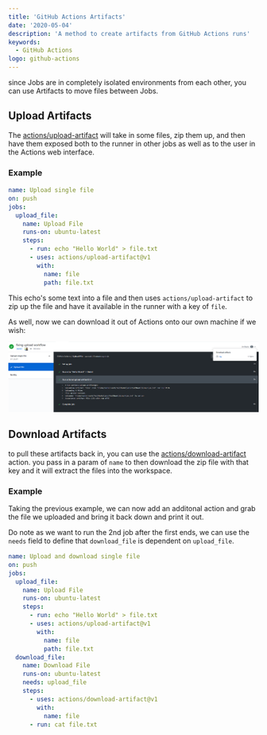```yaml
---
title: 'GitHub Actions Artifacts'
date: '2020-05-04'
description: 'A method to create artifacts from GitHub Actions runs'
keywords:
  - GitHub Actions
logo: github-actions
---
```


since Jobs are in completely isolated environments from each other, you can use Artifacts to move files between Jobs.

## Upload Artifacts

The [actions/upload-artifact](https://github.com/actions/upload-artifact) will take in some files, zip them up, and then have them exposed both to the runner in other jobs as well as to the user in the Actions web interface.

### Example

```yaml title=upload.yml
name: Upload single file
on: push
jobs:
  upload_file:
    name: Upload File
    runs-on: ubuntu-latest
    steps:
      - run: echo "Hello World" > file.txt
      - uses: actions/upload-artifact@v1
        with:
          name: file
          path: file.txt
```

This echo's some text into a file and then uses `actions/upload-artifact` to zip up the file and have it available in the runner with a key of `file`.

As well, now we can download it out of Actions onto our own machine if we wish:

![artifact download in top right corner of GitHub Actions log interface](./artifacts.png)

## Download Artifacts

to pull these artifacts back in, you can use the [actions/download-artifact](https://github.com/actions/download-artifact) action. you pass in a param of `name` to then download the zip file with that key and it will extract the files into the workspace.

### Example

Taking the previous example, we can now add an additonal action and grab the file we uploaded and bring it back down and print it out.

Do note as we want to run the 2nd job after the first ends, we can use the `needs` field to define that `download_file` is dependent on `upload_file`.

```yaml title=up_and_down.yml
name: Upload and download single file
on: push
jobs:
  upload_file:
    name: Upload File
    runs-on: ubuntu-latest
    steps:
      - run: echo "Hello World" > file.txt
      - uses: actions/upload-artifact@v1
        with:
          name: file
          path: file.txt
  download_file:
    name: Download File
    runs-on: ubuntu-latest
    needs: upload_file
    steps:
      - uses: actions/download-artifact@v1
        with:
          name: file
      - run: cat file.txt
```
